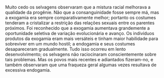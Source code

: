﻿Muito cedo os selvagens observaram que a mistura racial melhorava a qualidade da progênie. Não que a consanguinidade fosse sempre má, mas a exogamia era sempre comparativamente melhor; portanto os costumes tenderam a cristalizar a restrição das relações sexuais entre os parentes próximos. Foi reconhecido que a exogamia aumentava grandemente a oportunidade seletiva de variação evolucionária e avanço. Os indivíduos produtos da exogamia eram mais versáteis e tinham maior habilidade para sobreviver em um mundo hostil; a endogamia e seus costumes desapareceram gradualmente. Tudo isso ocorreu em lento desenvolvimento; os selvagens não raciocinaram conscientemente sobre tais problemas. Mas os povos mais recentes e adiantados fizeram-no, e também observaram que uma fraqueza geral algumas vezes resultava de excessiva endogamia.